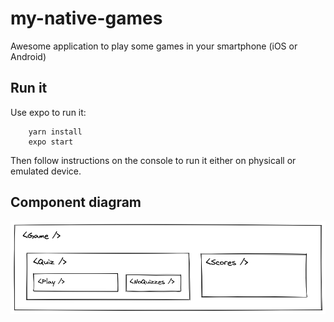# my-native-games

Awesome application to play some games in your smartphone (iOS or Android)

## Run it

Use expo to run it:

```
    yarn install
    expo start
```

Then follow instructions on the console to run it either on physicall or emulated device.

## Component diagram

![component diagram](componentDiagram.png "Component Diagram")
